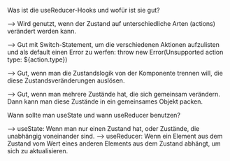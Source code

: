 Was ist die useReducer-Hooks und wofür ist sie gut?

--> Wird genutzt, wenn der Zustand auf unterschiedliche Arten (actions) verändert werden kann.

--> Gut mit Switch-Statement, um die verschiedenen Aktionen aufzulisten und als default einen Error zu werfen: throw new Error(Unsupported action type: ${action.type})

--> Gut, wenn man die Zustandslogik von der Komponente trennen will, die diese Zustandsveränderungen auslösen.

--> Gut, wenn man mehrere Zustände hat, die sich gemeinsam verändern. Dann kann man diese Zustände in ein gemeinsames Objekt packen.


Wann sollte man useState und wann useReducer benutzen?

--> useState: Wenn man nur einen Zustand hat, oder Zustände, die unabhängig voneinander sind.
--> useReducer: Wenn ein Element aus dem Zustand vom Wert eines anderen Elements aus dem Zustand abhängt, um sich zu aktualisieren.